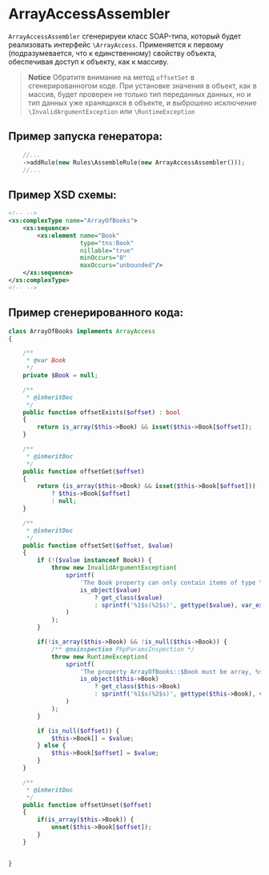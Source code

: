 # ArrayAccessAssembler

`ArrayAccessAssembler` сгенерируеи класс SOAP-типа, который будет реализовать интерфейс `\ArrayAccess`.
Применяется к первому (подразумевается, что к единственному) свойству объекта, обеспечивая доступ к объекту, как к массиву.

> **Notice**
> Обратите внимание на метод `offsetSet` в сгенерированногом коде. При установке значения в объект, как в массив, будет проверен 
> не только тип переданных данных, но и тип данных уже хранящихся в объекте, и выброшено исключение `\InvalidArgumentException` или `\RuntimeException`

## Пример запуска генератора:
```php
    //...
    ->addRule(new Rules\AssembleRule(new ArrayAccessAssembler()));
    //...
```
## Пример XSD схемы:
```xml
<!-- -->
<xs:complexType name="ArrayOfBooks">
    <xs:sequence>
        <xs:element name="Book"
                    type="tns:Book"
                    nillable="true"
                    minOccurs="0"
                    maxOccurs="unbounded"/>
    </xs:sequence>
</xs:complexType>
<!-- -->
```

## Пример сгенерированного кода:
```php
class ArrayOfBooks implements ArrayAccess
{

    /**
     * @var Book
     */
    private $Book = null;

    /**
     * @inheritDoc
     */
    public function offsetExists($offset) : bool
    {
        return is_array($this->Book) && isset($this->Book[$offset]);
    }

    /**
     * @inheritDoc
     */
    public function offsetGet($offset)
    {
        return (is_array($this->Book) && isset($this->Book[$offset]))
        	? $this->Book[$offset]
        	: null;
    }

    /**
     * @inheritDoc
     */
    public function offsetSet($offset, $value)
    {
        if (!($value instanceof Book)) {
        	throw new InvalidArgumentException(
        		sprintf(
        			'The Book property can only contain items of type \RZ\Integrations\Exchange1C\Type\Book, %s given',
        			is_object($value)
        				? get_class($value)
        				: sprintf('%1$s(%2$s)', gettype($value), var_export($value, true))
        		)
        	);
        }

        if(!is_array($this->Book) && !is_null($this->Book)) {
        	/** @noinspection PhpParamsInspection */
        	throw new RuntimeException(
        		sprintf(
        			'The property ArrayOfBooks::$Book must be array, %s given',
        			is_object($this->Book)
        				? get_class($this->Book)
        				: sprintf('%1$s(%2$s)', gettype($this->Book), var_export($this->Book, true))
        		)
        	);
        }

        if (is_null($offset)) {
        	$this->Book[] = $value;
        } else {
        	$this->Book[$offset] = $value;
        }
    }

    /**
     * @inheritDoc
     */
    public function offsetUnset($offset)
    {
        if(is_array($this->Book)) {
        	unset($this->Book[$offset]);
        }
    }


}
```
